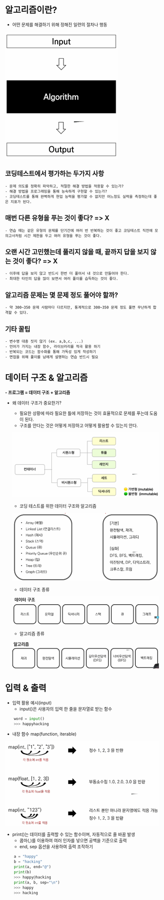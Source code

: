 # 알고리즘이란?
  - 어떤 문제를 해결하기 위해 정해진 일련의 절차나 행동

  ![1](images/1.PNG)

  ## 코딩테스트에서 평가하는 두가지 사항
    - 문제 의도를 정확히 파악하고, 적절한 해결 방법을 적용할 수 있는가?
    - 해결 방법을 프로그래밍을 통해 능숙하게 구현할 수 있는가?
    - 코딩테스트를 통해 완벽하게 현업 능력을 평가할 수 없지만 어느정도 실력을 측정하는데 좋은 지표가 된다.

  ## 매번 다른 유형을 푸는 것이 좋다? => X
    - 연습 때는 같은 유형의 문제를 단기간에 여러 번 반복하는 것이 좋고 코딩테스트 직전에 모의고사처럼 시간 제한을 두고 여러 유형을 푸는 것이 좋다.
  
  ## 오랜 시간 고민했는데 풀리지 않을 때, 끝까지 답을 보지 않는 것이 좋다? => X
    - 이후에 답을 보지 않고 반드시 한번 더 풀어서 내 것으로 만들어야 한다.
    - 최대한 타인의 답을 많이 보면서 여러 풀이를 습득하는 것이 좋다.
  
  ## 알고리즘 문제는 몇 문제 정도 풀어야 할까?
    - 약 300~350 문제 사람마다 다르지만, 통계적으로 300~350 문제 정도 풀면 무난하게 합격할 수 있다.
  
  ## 기타 꿀팁
    - 변수명 대충 짓지 않기 (ex. a,b,c, ...)
    - 언어가 가지는 내장 함수, 라이브러리를 적극 활용 하기
    - 반복되는 코드는 함수화를 통해 가독성 있게 작성하기
    - 면접을 위해 풀이를 남에게 설명하는 연습 반드시 필요

# 데이터 구조 & 알고리즘
  **- 프로그램 = 데이터 구조 + 알고리즘**
  - 왜 데이터 구조가 중요한가?
    - 필요한 상황에 따라 필요한 틀에 저장하는 것이 효율적으로 문제를 푸는데 도움이 된다.
    - 구조를 안다는 것은 어떻게 저장하고 어떻게 활용할 수 있는지 안다.

    ![2](images/2.PNG)

    - 코딩 테스트를 위한 데이터 구조와 알고리즘

    ![3](images/3.PNG)

    - 데이터 구조 종류

    ![4](images/4.PNG)

    - 알고리즘 종류

    ![5](images/5.PNG)

# 입력 & 출력
  - 입력 활용 예시(input)
    - input()은 사용자의 입력 한 줄을 문자열로 받는 함수

```python
    word = input()
    >>> happyhacking
```

  - 내장 함수 map(function, iterable)

  ![6](images/6.PNG)

  - print()는 데이터를 출력할 수 있는 함수이며, 자동적으로 줄 바꿈 발생
    - 콤마(,)를 이용하여 여러 인자를 넣으면 공백을 기준으로 출력
    - end, sep 옵션을 사용하여 출력 조작하기

```python
    a = "happy"
    b = "hacking"
    print(a, end="@")
    print(b)
    >>> happy@hacking
    print(a, b, sep="\n")
    >>> happy
    >>> hacking
```
